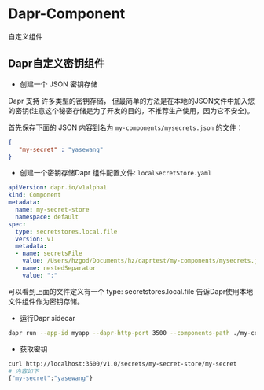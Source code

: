 # Dapr-Component

自定义组件

## Dapr自定义密钥组件

* 创建一个 JSON 密钥存储

Dapr 支持 许多类型的密钥存储， 但最简单的方法是在本地的JSON文件中加入您的密钥(注意这个秘密存储是为了开发的目的，不推荐生产使用，因为它不安全)。

首先保存下面的 JSON 内容到名为 `my-components/mysecrets.json` 的文件：

```json
{
   "my-secret" : "yasewang"
}
```

* 创建一个密钥存储Dapr 组件配置文件: `localSecretStore.yaml`

```yaml
apiVersion: dapr.io/v1alpha1
kind: Component
metadata:
  name: my-secret-store
  namespace: default
spec:
  type: secretstores.local.file
  version: v1
  metadata:
  - name: secretsFile
    value: /Users/hzgod/Documents/hz/daprtest/my-components/mysecrets.json
  - name: nestedSeparator
    value: ":"
```

可以看到上面的文件定义有一个 type: secretstores.local.file 告诉Dapr使用本地文件组件作为密钥存储。

* 运行Dapr sidecar

```bash
dapr run --app-id myapp --dapr-http-port 3500 --components-path ./my-components
```

* 获取密钥

```bash
curl http://localhost:3500/v1.0/secrets/my-secret-store/my-secret
# 内容如下
{"my-secret":"yasewang"}
```


